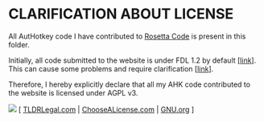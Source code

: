 # CLARIFICATION ABOUT LICENSE

All AutHotkey code I have contributed to [Rosetta Code](https://rosettacode.org/) is present in this folder.

Initially, all code submitted to the website is under FDL 1.2 by default [[link](https://rosettacode.org/wiki/Rosetta_Code:Copyrights)].  
This can cause some problems and require clarification [[link](https://forum.dlang.org/post/mailman.1449.1379415852.1719.digitalmars-d-learn@puremagic.com)].

Therefore, I hereby explicitly declare that all my AHK code contributed to the website is licensed under AGPL v3.

[![](https://www.gnu.org/graphics/agplv3-88x31.png)](https://www.gnu.org/graphics/license-logos.html) [ [TLDRLegal.com][tldrl] | [ChooseALicense.com][cal] | [GNU.org][gnu] ]

[tldrl]: https://tldrlegal.com/license/gnu-affero-general-public-license-v3-(agpl-3.0)
[cal]: http://choosealicense.com/licenses/agpl-3.0/
[gnu]: https://www.gnu.org/licenses/agpl-3.0.html
